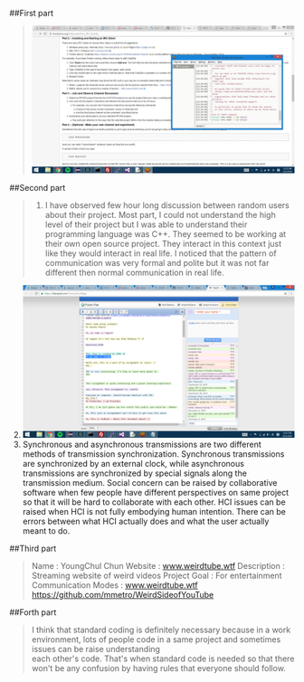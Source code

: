 ##First part
>![pic](Image/part1.jpg)

##Second part
> 1. I have observed few hour long discussion between random users about their project. Most part, I could not understand the high level of their project but I was able to understand
	their programming language was C++. They seemed to be working at their own open source project. They interact in this context just like they would interact in real life. I noticed 
	that the pattern of communication was very formal and polite but it was not far different then normal communication in real life.
 2. ![pic](Image/part3.jpg)
 4. Synchronous and asynchronous transmissions are two different methods of 
	transmission synchronization. Synchronous transmissions are synchronized by 
	an external clock, while asynchronous transmissions are synchronized by special 
	signals along the transmission medium.
	Social concern can be raised by collaborative software when few people have
	different perspectives on same project so that it will be hard to collaborate
	with each other.
	HCI issues can be raised when HCI is not fully embodying human intention.
	There can be errors between what HCI actually does and what the user actually
	meant to do.

##Third part
>Name : YoungChul Chun
Website : www.weirdtube.wtf
Description : Streaming website of weird videos
Project Goal : For entertainment
Communication Modes : www.weirdtube.wtf
		      https://github.com/mmetro/WeirdSideofYouTube

##Forth part
>I think that standard coding is definitely necessary because in a work environment,
	lots of people code in a same project and sometimes issues can be raise understanding	
	each other's code. That's when standard code is needed so that there won't be any confusion
	by having rules that everyone should follow.	